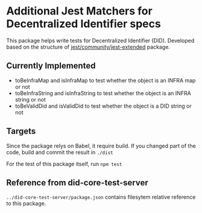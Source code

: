 # Additional Jest Matchers for Decentralized Identifier specs

This package helps write tests for Decentralized Identifier (DID).
Developed based on the structure of [jest/community/jest-extended](https://github.com/jest-community/jest-extended) package.

## Currently Implemented

- toBeInfraMap and isInfraMap to test whether the object is an INFRA map or not
- toBeInfraString and isInfraString to test whether the object is an INFRA string or not
- toBeValidDid and isValidDid to test whether the object is a DID string or not

## Targets

Since the package relys on Babel, it require build.
If you changed part of the code, build and commit the result in `./dist`

For the test of this package itself, run `npm test`

## Reference from did-core-test-server

`../did-core-test-server/package.json` contains filesytem relative reference to this package.
